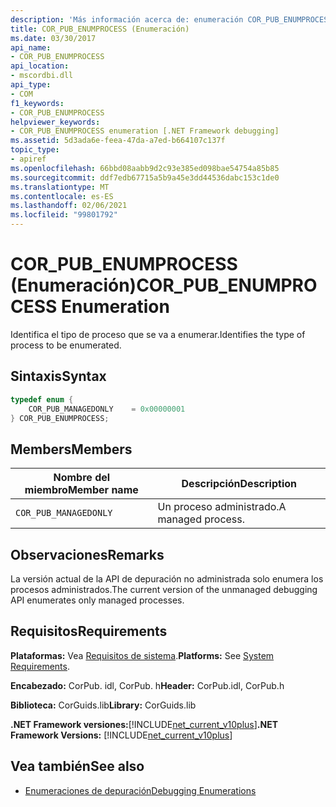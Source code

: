 ```yaml
---
description: 'Más información acerca de: enumeración COR_PUB_ENUMPROCESS'
title: COR_PUB_ENUMPROCESS (Enumeración)
ms.date: 03/30/2017
api_name:
- COR_PUB_ENUMPROCESS
api_location:
- mscordbi.dll
api_type:
- COM
f1_keywords:
- COR_PUB_ENUMPROCESS
helpviewer_keywords:
- COR_PUB_ENUMPROCESS enumeration [.NET Framework debugging]
ms.assetid: 5d3ada6e-feea-47da-a7ed-b664107c137f
topic_type:
- apiref
ms.openlocfilehash: 66bbd08aabb9d2c93e385ed098bae54754a85b85
ms.sourcegitcommit: ddf7edb67715a5b9a45e3dd44536dabc153c1de0
ms.translationtype: MT
ms.contentlocale: es-ES
ms.lasthandoff: 02/06/2021
ms.locfileid: "99801792"
---
```

# <a name="cor_pub_enumprocess-enumeration"></a><span data-ttu-id="6759a-103">COR_PUB_ENUMPROCESS (Enumeración)</span><span class="sxs-lookup"><span data-stu-id="6759a-103">COR_PUB_ENUMPROCESS Enumeration</span></span>

<span data-ttu-id="6759a-104">Identifica el tipo de proceso que se va a enumerar.</span><span class="sxs-lookup"><span data-stu-id="6759a-104">Identifies the type of process to be enumerated.</span></span>  
  
## <a name="syntax"></a><span data-ttu-id="6759a-105">Sintaxis</span><span class="sxs-lookup"><span data-stu-id="6759a-105">Syntax</span></span>  
  
```cpp  
typedef enum {  
    COR_PUB_MANAGEDONLY    = 0x00000001  
} COR_PUB_ENUMPROCESS;  
```  
  
## <a name="members"></a><span data-ttu-id="6759a-106">Members</span><span class="sxs-lookup"><span data-stu-id="6759a-106">Members</span></span>  
  
|<span data-ttu-id="6759a-107">Nombre del miembro</span><span class="sxs-lookup"><span data-stu-id="6759a-107">Member name</span></span>|<span data-ttu-id="6759a-108">Descripción</span><span class="sxs-lookup"><span data-stu-id="6759a-108">Description</span></span>|  
|-----------------|-----------------|  
|`COR_PUB_MANAGEDONLY`|<span data-ttu-id="6759a-109">Un proceso administrado.</span><span class="sxs-lookup"><span data-stu-id="6759a-109">A managed process.</span></span>|  
  
## <a name="remarks"></a><span data-ttu-id="6759a-110">Observaciones</span><span class="sxs-lookup"><span data-stu-id="6759a-110">Remarks</span></span>  

 <span data-ttu-id="6759a-111">La versión actual de la API de depuración no administrada solo enumera los procesos administrados.</span><span class="sxs-lookup"><span data-stu-id="6759a-111">The current version of the unmanaged debugging API enumerates only managed processes.</span></span>  
  
## <a name="requirements"></a><span data-ttu-id="6759a-112">Requisitos</span><span class="sxs-lookup"><span data-stu-id="6759a-112">Requirements</span></span>  

 <span data-ttu-id="6759a-113">**Plataformas:** Vea [Requisitos de sistema](../../get-started/system-requirements.md).</span><span class="sxs-lookup"><span data-stu-id="6759a-113">**Platforms:** See [System Requirements](../../get-started/system-requirements.md).</span></span>  
  
 <span data-ttu-id="6759a-114">**Encabezado:** CorPub. idl, CorPub. h</span><span class="sxs-lookup"><span data-stu-id="6759a-114">**Header:** CorPub.idl, CorPub.h</span></span>  
  
 <span data-ttu-id="6759a-115">**Biblioteca:** CorGuids.lib</span><span class="sxs-lookup"><span data-stu-id="6759a-115">**Library:** CorGuids.lib</span></span>  
  
 <span data-ttu-id="6759a-116">**.NET Framework versiones:**[!INCLUDE[net_current_v10plus](../../../../includes/net-current-v10plus-md.md)]</span><span class="sxs-lookup"><span data-stu-id="6759a-116">**.NET Framework Versions:** [!INCLUDE[net_current_v10plus](../../../../includes/net-current-v10plus-md.md)]</span></span>  
  
## <a name="see-also"></a><span data-ttu-id="6759a-117">Vea también</span><span class="sxs-lookup"><span data-stu-id="6759a-117">See also</span></span>

- [<span data-ttu-id="6759a-118">Enumeraciones de depuración</span><span class="sxs-lookup"><span data-stu-id="6759a-118">Debugging Enumerations</span></span>](debugging-enumerations.md)
